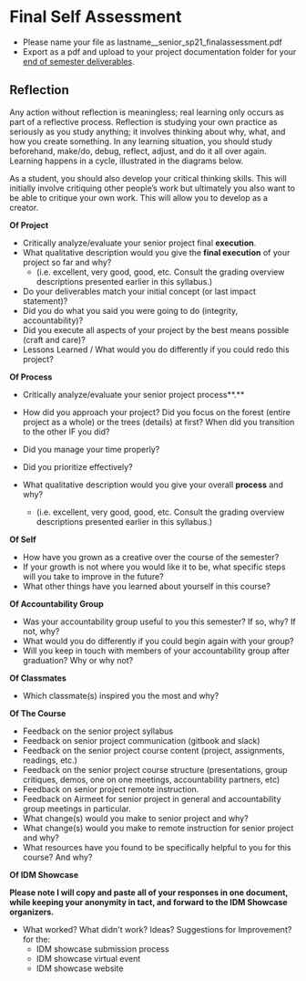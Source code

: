 # Final Self Assessment

* Please name your file as lastname\_\_senior\_sp21\_finalassessment.pdf
* Export as a pdf and upload to your project documentation folder for your [end of semester deliverables](./).

## Reflection

Any action without reflection is meaningless; real learning only occurs as part of a reflective process. Reflection is studying your own practice as seriously as you study anything; it involves thinking about why, what, and how you create something. In any learning situation, you should study beforehand, make/do, debug, reflect, adjust, and do it all over again. Learning happens in a cycle, illustrated in the diagrams below.

As a student, you should also develop your critical thinking skills. This will initially involve critiquing other people’s work but ultimately you also want to be able to critique your own work. This will allow you to develop as a creator.

**Of Project**

* Critically analyze/evaluate your senior project final **execution**.
* What qualitative description would you give the **final execution** of your project so far and why? 
  *  \(i.e. excellent, very good, good, etc. Consult the grading overview descriptions presented earlier in this syllabus.\)
* Do your deliverables match your initial concept \(or last impact statement\)?
* Did you do what you said you were going to do \(integrity, accountability\)?
* Did you execute all aspects of your project by the best means possible \(craft and care\)?
* Lessons Learned / What would you do differently if you could redo this project?

**Of Process**

* Critically analyze/evaluate your senior project process**.**
* How did you approach your project? Did you focus on the forest \(entire project as a whole\) or the trees \(details\) at first? When did you transition to the other IF you did?
* Did you manage your time properly?
* Did you prioritize effectively?
* What qualitative description would you give your overall **process** and why? 

  * \(i.e. excellent, very good, good, etc. Consult the grading overview descriptions presented earlier in this syllabus.\)

**Of Self**

* How have you grown as a creative over the course of the semester?
* If your growth is not where you would like it to be, what specific steps will you take to improve in the future?
* What other things have you learned about yourself in this course?

**Of Accountability Group**

* Was your accountability group useful to you this semester? If so, why? If not, why?
* What would you do differently if you could begin again with your group?
* Will you keep in touch with members of your accountability group after graduation? Why or why not?

**Of Classmates**

* Which classmate\(s\) inspired you the most and why? 

**Of The Course**

* Feedback on the senior project syllabus 
* Feedback on senior project communication \(gitbook and slack\)
* Feedback on the senior project course content \(project, assignments, readings, etc.\)
* Feedback on the senior project course structure \(presentations, group critiques, demos, one on one meetings, accountability partners, etc\)
* Feedback on senior project remote instruction.
* Feedback on Airmeet for senior project in general and accountability group meetings in particular.
* What change\(s\) would you make to senior project and why?
* What change\(s\) would you make to remote instruction for senior project and why?
* What resources have you found to be specifically helpful to you for this course? And why?

**Of IDM Showcase**

**Please note I will copy and paste all of your responses in one document, while keeping your anonymity in tact, and forward to the IDM Showcase organizers.**

* What worked? What didn't work? Ideas? Suggestions for Improvement? for the:
  * IDM showcase submission process
  * IDM showcase virtual event
  * IDM showcase website

